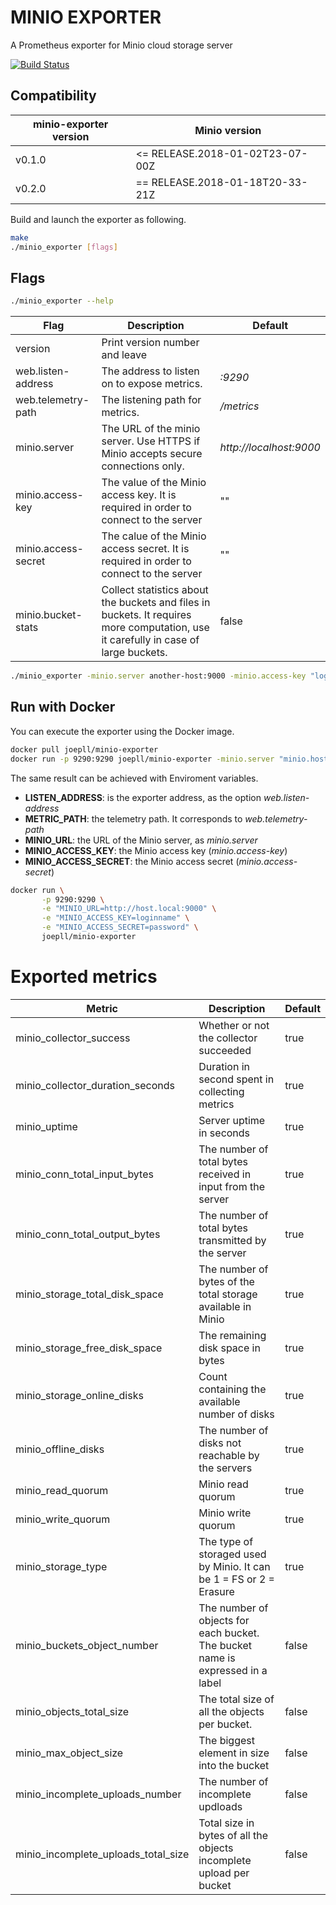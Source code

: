 MINIO EXPORTER
==============

A Prometheus exporter for Minio cloud storage server

[![Build Status](https://travis-ci.org/joe-pll/minio-exporter.svg?branch=master)](https://travis-ci.org/joe-pll/minio-exporter)

## Compatibility
| minio-exporter version | Minio version                   |
| ---------------------- | ------------------------------- |
| v0.1.0                 | <= RELEASE.2018-01-02T23-07-00Z |
| v0.2.0                 | == RELEASE.2018-01-18T20-33-21Z |

Build and launch the exporter as following.  
```bash
make
./minio_exporter [flags]
```
## Flags

```bash
./minio_exporter --help
```

| Flag | Description | Default |
| ---- | ------------| ------- |
| version | Print version number and leave | |
| web.listen-address | The address to listen on to expose metrics. | *:9290* |
| web.telemetry-path | The listening path for metrics. | */metrics* |
| minio.server | The URL of the minio server. Use HTTPS if Minio accepts secure connections only. | *http://localhost:9000* |
| minio.access-key | The value of the Minio access key. It is required in order to connect to the server | "" |
| minio.access-secret | The calue of the Minio access secret. It is required in order to connect to the server | "" |
| minio.bucket-stats | Collect statistics about the buckets and files in buckets. It requires more computation, use it carefully in case of large buckets. | false |

```bash
./minio_exporter -minio.server another-host:9000 -minio.access-key "login_name" -minio.access-secret "login_password"
```

## Run with Docker
You can execute the exporter using the Docker image.

```bash
docker pull joepll/minio-exporter
docker run -p 9290:9290 joepll/minio-exporter -minio.server "minio.host:9000" -minio.access-key "login_name" -minio.access-secret "login_secret"
```

The same result can be achieved with Enviroment variables.
* **LISTEN_ADDRESS**: is the exporter address, as the option *web.listen-address*
* **METRIC_PATH**: the telemetry path. It corresponds to *web.telemetry-path*
* **MINIO_URL**: the URL of the Minio server, as *minio.server*
* **MINIO_ACCESS_KEY**: the Minio access key (*minio.access-key*)
* **MINIO_ACCESS_SECRET**: the Minio access secret (*minio.access-secret*)


```bash
docker run \
       -p 9290:9290 \
       -e "MINIO_URL=http://host.local:9000" \
       -e "MINIO_ACCESS_KEY=loginname" \
       -e "MINIO_ACCESS_SECRET=password" \
       joepll/minio-exporter
```


# Exported metrics
| Metric | Description | Default |
| ------ | ----------- | ------- |
| minio_collector_success | Whether or not the collector succeeded | true |
| minio_collector_duration_seconds | Duration in second spent in collecting metrics | true |
| minio_uptime | Server uptime in seconds | true |
| minio_conn_total_input_bytes | The number of total bytes received in input from the server | true |
| minio_conn_total_output_bytes | The number of total bytes transmitted by the server | true |
| minio_storage_total_disk_space | The number of bytes of the total storage available in Minio | true |
| minio_storage_free_disk_space | The remaining disk space in bytes | true |
| minio_storage_online_disks | Count containing the available number of disks | true |
| minio_offline_disks | The number of disks not reachable by the servers | true |
| minio_read_quorum | Minio read quorum | true |
| minio_write_quorum | Minio write quorum | true |
| minio_storage_type | The type of storaged used by Minio. It can be 1 = FS or 2 = Erasure | true |
| minio_buckets_object_number | The number of objects for each bucket. The bucket name is expressed in a label | false |
| minio_objects_total_size | The total size of all the objects per bucket. | false |
| minio_max_object_size | The biggest element in size into the bucket | false |
| minio_incomplete_uploads_number | The number of incomplete updloads | false |
| minio_incomplete_uploads_total_size | Total size in bytes of all the objects incomplete upload per bucket | false |
